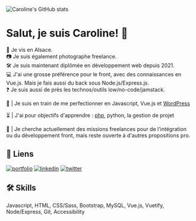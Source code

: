 ![Caroline's GitHub stats](https://github-readme-stats.vercel.app/api?username=carolinesenes&theme=vision-friendly-dark&show_icons=true)

# Salut, je suis Caroline! 👋
📍 Je vis en Alsace.  
📷 Je suis également photographe freelance.  
🛠️ Je suis maintenant diplômée en développement web depuis 2021.  
💻 J'ai une grosse préférence pour le front, avec des connaissances en Vue.js. Mais je fais aussi du back sous Node.js/Express.js.  
❓ Je suis aussi de près les technos/outils low/no-code/jamstack.  
  
🌱 | Je suis en train de me perfectionner en Javascript, Vue.js et [WordPress](https://capitainewp.io/formations/developper-theme-wordpress/) 
  
⏳ | J'ai pour objectifs d'apprendre : [php](https://openclassrooms.com/fr/courses/918836-concevez-votre-site-web-avec-php-et-mysql), python, la gestion de projet 
   
🔭 | Je cherche actuellement des missions freelances pour de l'intégration ou du développement front, mais reste ouverte à d'autres propositions pro.  


## 🔗 Liens
[![portfolio](https://img.shields.io/badge/my_portfolio_...coming_next-000?style=for-the-badge&logo=ko-fi&logoColor=white)](#)
[![linkedin](https://img.shields.io/badge/linkedin-0A66C2?style=for-the-badge&logo=linkedin&logoColor=white)](https://www.linkedin.com/in/carolinesenes/)
[![twitter](https://img.shields.io/badge/twitter-1DA1F2?style=for-the-badge&logo=twitter&logoColor=white)](https://twitter.com/senes_caroline)

  
## 🛠 Skills
Javascript, HTML, CSS/Sass, Bootstrap, MySQL, Vue.js, Vuetify, Node/Express, Git,
Accessibility